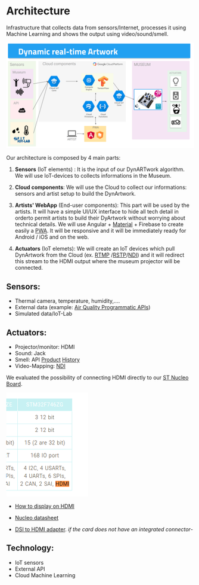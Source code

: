 # Architecture
Infrastructure that collects data from sensors/Internet, processes it using Machine Learning and shows the output using video/sound/smell.

![](assets/architecture.png)



Our architecture is composed by 4 main parts:
1. **Sensors** (IoT elements) : It is the input of our DynARTwork algorithm. We will use IoT-devices to collects informations in the Museum.
2. **Cloud components**: We will use the Cloud to collect our informations: sensors and artist setup to build the DynArtwork.
3. **Artists' WebApp** (End-user components): This part will be used by the artists. It will have a simple UI/UX interface to hide all tech detail in orderto permit artists to build their DyArtwork without worrying about technical details.
We will use Angular + [Material](https://material.angular.io/) + Firebase to create easily a [PWA](https://web.dev/progressive-web-apps/). It will be responsive and it will be immediately ready for Android / iOS and on the web.

4. **Actuators** (IoT elemets): We will create an IoT devices which pull DynArtwork from the Cloud (ex. [RTMP](https://en.wikipedia.org/wiki/Real-Time_Messaging_Protocol) /[RSTP](https://en.wikipedia.org/wiki/Real_Time_Streaming_Protocol)/[NDI](https://en.wikipedia.org/wiki/Network_Device_Interface)) and it will redirect this stream to the HDMI output where the museum projector will be connected.


## Sensors:
- Thermal camera, temperature, humidity,....
- External data (example: [Air Quality Programmatic APIs](https://aqicn.org/api/))
- Simulated data/IoT-Lab

## Actuators:
- Projector/monitor: HDMI
- Sound: Jack
- Smell: API [Product](http://www.emhealia.com/em-station/) [History](https://www.linkedin.com/pulse/da-zero-prodotto-francesco-colasante/) 
- Video-Mapping: [NDI](https://en.wikipedia.org/wiki/Network_Device_Interface)

We evaluated the possibility of connecting HDMI directly to our [ST Nucleo Board](https://www.st.com/en/evaluation-tools/nucleo-f746zg.html#).

![](./assets/nucleo_hdmi.png)

- [How to display on HDMI](https://wiki.st.com/stm32mpu/wiki/How_to_display_on_HDMI)
- [Nucleo datasheet](https://www.st.com/resource/en/data_brief/nucleo-f746zg.pdf)

- [DSI to HDMI adapter](https://www.st.com/en/development-tools/b-lcdad-hdmi1.html). *if the card does not have an integrated connector*-




## Technology:
- IoT sensors
- External API
- Cloud Machine Learning

